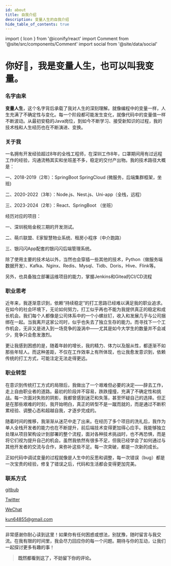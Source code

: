 ```yaml
---
id: about
title: 自我介绍
description: 变量人生的自我介绍
hide_table_of_contents: true
---
```


import { Icon } from '@iconify/react'
import Comment from '@site/src/components/Comment'
import social from '@site/data/social'

# 你好👋，我是变量人生，也可以叫我变量。

### 名字由来

**变量人生**，这个名字背后承载了我对人生的深刻理解。就像编程中的变量一样，人生充满了不确定性与变化。每一个阶段都可能发生变化，就像代码中的变量值一样不断波动。从最初安稳的Java岗位，到如今不断学习、接受新知识的过程，我的技术栈和人生经历也在不断演进、变换。

### 关于我

​	一名拥有开发经验超过8年的全栈工程师，在深圳工作8年，口罩期间用有过远程工作的经验，沟通流畅其实和坐班差不多，稳定的交付产出物。我的技术路径大概是：

一、2018-2019（2年）：SpringBoot SpringCloud (微服务，后端集群框架，坐班)

二、2020-2022（3年）：Node.js、Nest.js、Uni-app（全栈，远程）

三、2023-2024（2年）：React、SpringBoot （坐班）

经历对应的项目：

一、深圳税局金税三期的开发测试。

二、萌爪联盟、E家智慧物业系统、租房小程序（中介跑路）

三、银闪闪App配套的银闪闪后端管理系统。

除了使用主要的技术站以外，当然也会穿插一些其他的技术，Python（做服务端数据开发）、Kafka、Nginx、Redis、Mysql、Tidb、Doris，Hive、Flink等。

另外，也具备独立部署运维项目的能力，掌握Jenkins和Gitea的CI/CD流程

### 职业思考

​	近年来，我逐渐意识到，依赖“持续稳定”的打工思路已经难以满足我的职业追求。在如今的社会环境下，无论如何努力，打工似乎再也不能为我提供真正的稳定和成长机会。我们每个人都像是公司体系中的一个小螺丝钉，收入和发展几乎与公司捆绑在一起。当我离开这家公司时，似乎也失去了独立生存的能力。而寻找下一个工作机会，无非又是进入到一场竞争的漩涡中——尤其是如今大学生的数量并不会减少，竞争只会愈发激烈。

​	更让我感到困惑的是，随着年龄的增长，我的精力、体力以及服从性，都逐渐不如那些年轻人。而这种差距，不仅在工作效率上有所体现，也让我愈发意识到，依赖传统的打工方式，可能注定无法走得更远。

### 职业转型

​	在意识到传统打工方式的局限后，我做出了一个艰难但必要的决定——辞去工作，走上自由职业者的道路。最初的阶段并不容易，跌跌撞撞，充满了不确定性和挑战。每一次面对失败的阴影，我都曾感到迷茫和失落，甚至怀疑自己的选择。但正是在那些艰难的时刻，我开始明白，真正的转型不是一蹴而就的，而是通过不断积累经验、调整心态和超越自我，才逐步完成的。

​	随着时间的推移，我渐渐从迷茫中走了出来。在经历了多个项目的洗礼后，我作为单人全栈开发者的能力也在不断提升，前后端技术变得更加得心应手。我能够独立处理从项目架构设计到部署的整个流程，面对各种技术挑战时，也不再恐惧，而是将它们视为提升自己的机会。虽然我依然有很多不足，但我已经学会了如何通过与其他开发者的交流与合作，来弥补这些不足。每一次突破，都是一次新的成长。

​	正如代码中调试变量的过程就像是人生中的反思和调整，每一次错误（bug）都是一次宝贵的经验，修复了错误之后，代码和生活都会变得更加完美。

### 联系方式

<p style={{ display: 'flex', 'align-items': 'center', gap: '0.5rem' }}>
  <Icon icon="ri:github-line" width="20" heigth="20" />
  <a href={social.github.href} target="_blank">gitbub</a>
</p>

<p style={{ display: 'flex', 'align-items': 'center', gap: '0.5rem' }}>
  <Icon icon="ri:twitter-x-line" width="20" heigth="20" />
  <a href={social.x.href} target="_blank">Twitter</a>
</p>

<p style={{ display: 'flex', 'align-items': 'center', gap: '0.5rem' }}>
  <Icon icon="ri:wechat-2-line" width="20" heigth="20" />
  <a href={social.wx.href} target="_blank">WeChat</a>
</p>


<p style={{ display: 'flex', 'align-items': 'center', gap: '0.5rem' }}>
  <Icon icon="ri:mail-open-line" width="20" heigth="20" />
  <a href={social.email.href} target="_blank">kun64855@gmail.com</a>
</p>



---

非常感谢你耐心读到这里！如果你有任何困惑或想法，别犹豫，随时留言与我交流。在我有限的时间里，我会尽力回应你的每一个问题。期待与你的互动，让我们一起探讨更多有趣的事！

> **既然都看到这了，不妨留下你的评论。**

<Comment />
